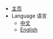 - [主页](/pycharts/README.md)
- Language 语言
  - [中文](/pycharts/README.md)
  - [English](/pycharts/README_EN.md)